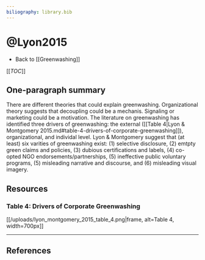 ```yaml
---
biliography: library.bib
---
```


# @Lyon2015

* Back to [[Greenwashing]]

[[_TOC_]]

## One-paragraph summary

There are different theories that could explain greenwashing. Organizational theory suggests that decoupling could be a mechanis. Signaling or marketing could be a motivation. The literature on greenwashing has identified three drivers of greenwashing: the external ([[Table 4|Lyon & Montgomery 2015.md#table-4-drivers-of-corporate-greenwashing]]), organizational, and individal level. Lyon & Montgomery suggest that (at least) six varities of greenwashing exist: (1) selective disclosure, (2) emtpty green claims and policies, (3) dubious certifications and labels, (4) co-opted NGO endorsements/partnerships, (5) ineffective public voluntary programs, (5) misleading narrative and discourse, and (6) misleading visual imagery.

## Resources

### Table 4: Drivers of Corporate Greenwashing

[[/uploads/lyon_montgomery_2015_table_4.png|frame, alt=Table 4, width=700px]]

---

## References